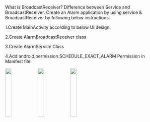 What is BroadcastReceiver? Difference between Service and BroadcastReceiver. Create an Alarm application by using service & BroadcastReceiver by following below instructions.

1.Create MainActivity according to below UI design.

2.Create AlarmBroadcastReceiver class

3.Create AlarmService Class

4.Add android.permission.SCHEDULE_EXACT_ALARM Permission in Manifest file

<img src="https://github.com/vedant15708/MAD_practical8_21012011059/assets/98215447/807e7d92-0d2f-43fd-8208-a7b4be87b336" width=20% height=20%>
<img src="https://github.com/vedant15708/MAD_practical8_21012011059/assets/98215447/a345d61b-f6af-45cb-8736-b04b8fef3987" width=20% height=20%>
<img src="https://github.com/vedant15708/MAD_practical8_21012011059/assets/98215447/37f8feb2-deb0-467a-9379-960ffe826a27" width=20% height=20%>
